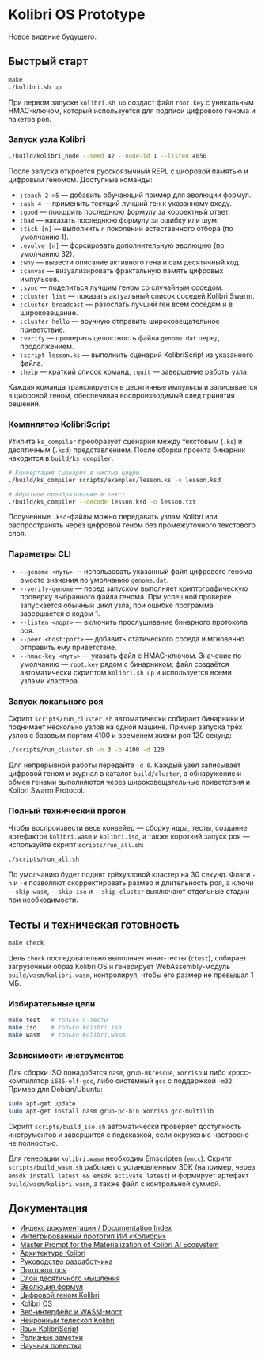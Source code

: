 # Kolibri OS Prototype

Новое видение будущего.

## Быстрый старт

```bash
make
./kolibri.sh up
```

При первом запуске `kolibri.sh up` создаст файл `root.key` с уникальным
HMAC-ключом, который используется для подписи цифрового генома и пакетов роя.

### Запуск узла Kolibri

```bash
./build/kolibri_node --seed 42 --node-id 1 --listen 4050
```

После запуска откроется русскоязычный REPL с цифровой памятью и цифровым
геномом. Доступные команды:

- `:teach 2->5` — добавить обучающий пример для эволюции формул.
- `:ask 4` — применить текущий лучший ген к указанному входу.
- `:good` — поощрить последнюю формулу за корректный ответ.
- `:bad` — наказать последнюю формулу за ошибку или шум.
- `:tick [n]` — выполнить `n` поколений естественного отбора (по умолчанию 1).
- `:evolve [n]` — форсировать дополнительную эволюцию (по умолчанию 32).
- `:why` — вывести описание активного гена и сам десятичный код.
- `:canvas` — визуализировать фрактальную память цифровых импульсов.
- `:sync` — поделиться лучшим геном со случайным соседом.
- `:cluster list` — показать актуальный список соседей Kolibri Swarm.
- `:cluster broadcast` — разослать лучший ген всем соседям и в широковещание.
- `:cluster hello` — вручную отправить широковещательное приветствие.
- `:verify` — проверить целостность файла `genome.dat` перед продолжением.
- `:script lesson.ks` — выполнить сценарий KolibriScript из указанного файла.
- `:help` — краткий список команд, `:quit` — завершение работы узла.

Каждая команда транслируется в десятичные импульсы и записывается в цифровой
геном, обеспечивая воспроизводимый след принятия решений.

### Компилятор KolibriScript

Утилита `ks_compiler` преобразует сценарии между текстовым (`.ks`) и
десятичным (`.ksd`) представлением. После сборки проекта бинарник находится в
`build/ks_compiler`.

```bash
# Конвертация сценария в чистые цифры
./build/ks_compiler scripts/examples/lesson.ks -o lesson.ksd

# Обратное преобразование в текст
./build/ks_compiler --decode lesson.ksd -o lesson.txt
```

Полученные `.ksd`-файлы можно передавать узлам Kolibri или распространять
через цифровой геном без промежуточного текстового слоя.

### Параметры CLI

- `--genome <путь>` — использовать указанный файл цифрового генома вместо
  значения по умолчанию `genome.dat`.
- `--verify-genome` — перед запуском выполняет криптографическую проверку
  выбранного файла генома. При успешной проверке запускается обычный цикл
  узла, при ошибке программа завершается с кодом 1.
- `--listen <порт>` — включить прослушивание бинарного протокола роя.
- `--peer <host:port>` — добавить статического соседа и мгновенно отправить ему приветствие.
- `--hmac-key <путь>` — указать файл с HMAC-ключом. Значение по умолчанию —
  `root.key` рядом с бинарником; файл создаётся автоматически скриптом
  `kolibri.sh up` и используется всеми узлами кластера.

### Запуск локального роя

Скрипт `scripts/run_cluster.sh` автоматически собирает бинарники и поднимает
несколько узлов на одной машине. Пример запуска трёх узлов с базовым портом
4100 и временем жизни роя 120 секунд:

```bash
./scripts/run_cluster.sh -n 3 -b 4100 -d 120
```

Для непрерывной работы передайте `-d 0`. Каждый узел записывает цифровой
геном и журнал в каталог `build/cluster`, а обнаружение и обмен генами
выполняются через широковещательные приветствия и Kolibri Swarm Protocol.

### Полный технический прогон

Чтобы воспроизвести весь конвейер — сборку ядра, тесты, создание артефактов
`kolibri.wasm` и `kolibri.iso`, а также короткий запуск роя — используйте
скрипт `scripts/run_all.sh`:

```bash
./scripts/run_all.sh
```

По умолчанию будет поднят трёхузловой кластер на 30 секунд. Флаги `-n` и `-d`
позволяют скорректировать размер и длительность роя, а ключи `--skip-wasm`,
`--skip-iso` и `--skip-cluster` выключают отдельные стадии при необходимости.

## Тесты и техническая готовность

```bash
make check
```

Цель `check` последовательно выполняет юнит-тесты (`ctest`),
собирает загрузочный образ Kolibri OS и генерирует WebAssembly-модуль
`build/wasm/kolibri.wasm`, контролируя, чтобы его размер не превышал 1 МБ.

### Избирательные цели

```bash
make test   # только C-тесты
make iso    # только kolibri.iso
make wasm   # только kolibri.wasm
```

### Зависимости инструментов

Для сборки ISO понадобятся `nasm`, `grub-mkrescue`, `xorriso` и либо
кросс-компилятор `i686-elf-gcc`, либо системный `gcc` с поддержкой `-m32`.
Пример для Debian/Ubuntu:

```bash
sudo apt-get update
sudo apt-get install nasm grub-pc-bin xorriso gcc-multilib
```

Скрипт `scripts/build_iso.sh` автоматически проверяет доступность
инструментов и завершится с подсказкой, если окружение настроено не полностью.

Для генерации `kolibri.wasm` необходим Emscripten (`emcc`). Скрипт
`scripts/build_wasm.sh` работает с установленным SDK (например, через
`emsdk install latest && emsdk activate latest`) и формирует артефакт
`build/wasm/kolibri.wasm`, а также файл с контрольной суммой.

## Документация

- [Индекс документации / Documentation Index](docs/README.md)
- [Интегрированный прототип ИИ «Колибри»](docs/kolibri_integrated_prototype.md)
- [Master Prompt for the Materialization of Kolibri AI Ecosystem](docs/master_prompt.md)
- [Архитектура Kolibri](docs/architecture.md)
- [Руководство разработчика](docs/developer_guide.md)
- [Протокол роя](docs/swarm_protocol.md)
- [Слой десятичного мышления](docs/decimal_cognition.md)
- [Эволюция формул](docs/formula_evolution.md)
- [Цифровой геном Kolibri](docs/genome_chain.md)
- [Kolibri OS](docs/kolibri_os.md)
- [Веб-интерфейс и WASM-мост](docs/web_interface.md)
- [Нейронный телескоп Kolibri](docs/neural_telescope.md)
- [Язык KolibriScript](docs/kolibri_script.md)
- [Релизные заметки](docs/release_notes.md)
- [Научная повестка](docs/research_agenda.md)
